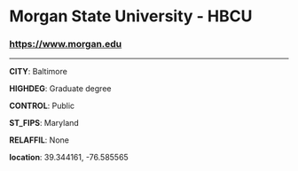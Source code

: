 # Morgan State University - HBCU
### https://www.morgan.edu
---
**CITY**: Baltimore

**HIGHDEG**: Graduate degree

**CONTROL**: Public

**ST_FIPS**: Maryland

**RELAFFIL**: None

**location**: 39.344161, -76.585565